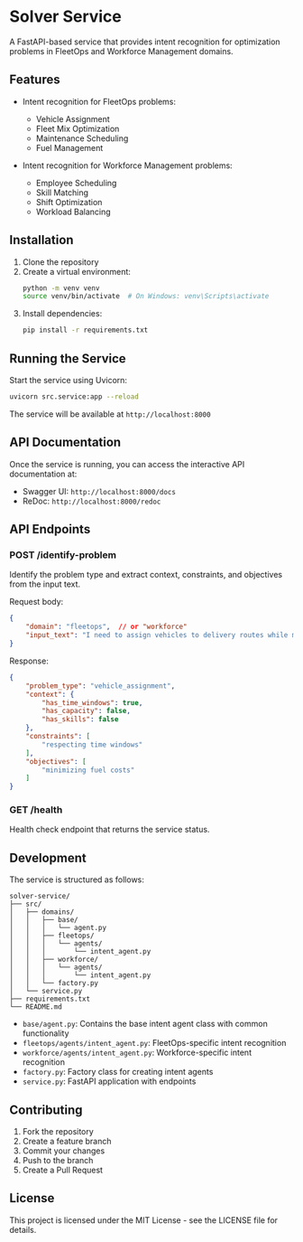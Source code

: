 # Solver Service

A FastAPI-based service that provides intent recognition for optimization problems in FleetOps and Workforce Management domains.

## Features

- Intent recognition for FleetOps problems:
  - Vehicle Assignment
  - Fleet Mix Optimization
  - Maintenance Scheduling
  - Fuel Management

- Intent recognition for Workforce Management problems:
  - Employee Scheduling
  - Skill Matching
  - Shift Optimization
  - Workload Balancing

## Installation

1. Clone the repository
2. Create a virtual environment:
   ```bash
   python -m venv venv
   source venv/bin/activate  # On Windows: venv\Scripts\activate
   ```
3. Install dependencies:
   ```bash
   pip install -r requirements.txt
   ```

## Running the Service

Start the service using Uvicorn:

```bash
uvicorn src.service:app --reload
```

The service will be available at `http://localhost:8000`

## API Documentation

Once the service is running, you can access the interactive API documentation at:
- Swagger UI: `http://localhost:8000/docs`
- ReDoc: `http://localhost:8000/redoc`

## API Endpoints

### POST /identify-problem

Identify the problem type and extract context, constraints, and objectives from the input text.

Request body:
```json
{
    "domain": "fleetops",  // or "workforce"
    "input_text": "I need to assign vehicles to delivery routes while minimizing fuel costs and respecting time windows"
}
```

Response:
```json
{
    "problem_type": "vehicle_assignment",
    "context": {
        "has_time_windows": true,
        "has_capacity": false,
        "has_skills": false
    },
    "constraints": [
        "respecting time windows"
    ],
    "objectives": [
        "minimizing fuel costs"
    ]
}
```

### GET /health

Health check endpoint that returns the service status.

## Development

The service is structured as follows:

```
solver-service/
├── src/
│   ├── domains/
│   │   ├── base/
│   │   │   └── agent.py
│   │   ├── fleetops/
│   │   │   └── agents/
│   │   │       └── intent_agent.py
│   │   ├── workforce/
│   │   │   └── agents/
│   │   │       └── intent_agent.py
│   │   └── factory.py
│   └── service.py
├── requirements.txt
└── README.md
```

- `base/agent.py`: Contains the base intent agent class with common functionality
- `fleetops/agents/intent_agent.py`: FleetOps-specific intent recognition
- `workforce/agents/intent_agent.py`: Workforce-specific intent recognition
- `factory.py`: Factory class for creating intent agents
- `service.py`: FastAPI application with endpoints

## Contributing

1. Fork the repository
2. Create a feature branch
3. Commit your changes
4. Push to the branch
5. Create a Pull Request

## License

This project is licensed under the MIT License - see the LICENSE file for details. 